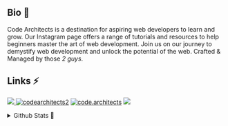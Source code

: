 ## Bio 📜
Code Architects is a destination for aspiring web developers to learn and grow. Our Instagram page offers a range of tutorials and resources to help beginners master the art of web development. Join us on our journey to demystify web development and unlock the potential of the web. Crafted & Managed by those *2 guys*.


## Links ⚡
<a href="https://code-architects.com" target="_blank"> <img src="https://img.shields.io/static/v1?style=for-the-badge&message=Website&color=000000&label=" /> </a> <a href="https://twitter.com/codearchitects2"><img src="https://img.shields.io/static/v1?style=for-the-badge&message=Twitter&color=1DA1F2&logo=Twitter&logoColor=FFFFFF&label=" alt="codearchitects2" /></a> <a href="https://instagram.com/code.architects"><img src="https://img.shields.io/static/v1?style=for-the-badge&message=Instagram&color=E4405F&logo=Instagram&logoColor=FFFFFF&label=" alt="code.architects" /></a> <a href="https://codepen.io/code-architects"><img src="https://img.shields.io/static/v1?style=for-the-badge&message=CodePen&color=000000&logo=CodePen&logoColor=FFFFFF&label=" /></a>


<details>
  <summary>Github Stats 💯 </summary>
  <img src="https://github-readme-stats.vercel.app/api/?username=code-architects&show_icons=true" alt="git stats"> <img src="https://github-readme-stats.vercel.app/api/top-langs/?username=code-architects" alt="Github stats">
  <br />
  <img src="https://komarev.com/ghpvc/?username=code-architects" alt="Code-Architects" />
</details>

